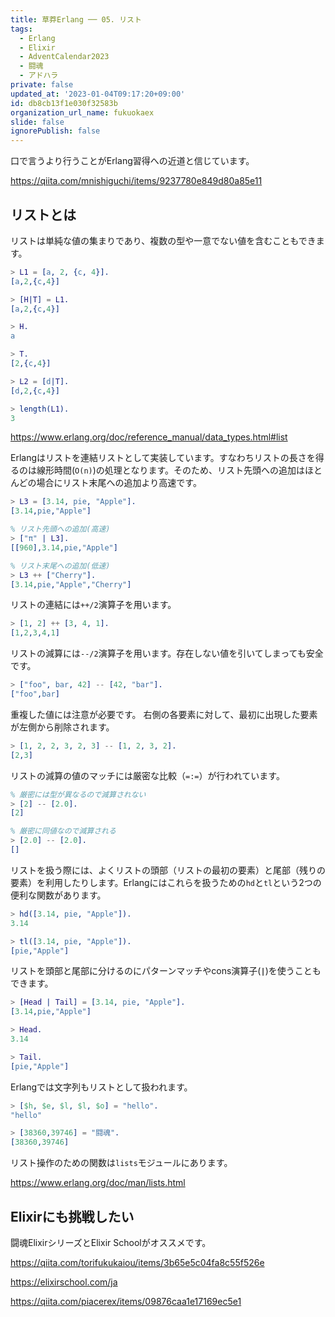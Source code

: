```yaml
---
title: 草莽Erlang ── 05. リスト
tags:
  - Erlang
  - Elixir
  - AdventCalendar2023
  - 闘魂
  - アドハラ
private: false
updated_at: '2023-01-04T09:17:20+09:00'
id: db8cb13f1e030f32583b
organization_url_name: fukuokaex
slide: false
ignorePublish: false
---
```

口で言うより行うことがErlang習得への近道と信じています。

https://qiita.com/mnishiguchi/items/9237780e849d80a85e11

## リストとは

リストは単純な値の集まりであり、複数の型や一意でない値を含むこともできます。

```erlang
> L1 = [a, 2, {c, 4}].
[a,2,{c,4}]

> [H|T] = L1.
[a,2,{c,4}]

> H.
a

> T.
[2,{c,4}]

> L2 = [d|T].
[d,2,{c,4}]

> length(L1).
3
```

https://www.erlang.org/doc/reference_manual/data_types.html#list

Erlangはリストを連結リストとして実装しています。すなわちリストの長さを得るのは線形時間(`O(n)`)の処理となります。そのため、リスト先頭への追加はほとんどの場合にリスト末尾への追加より高速です。

```erlang
> L3 = [3.14, pie, "Apple"].
[3.14,pie,"Apple"]

% リスト先頭への追加(高速)
> ["π" | L3].
[[960],3.14,pie,"Apple"]

% リスト末尾への追加(低速)
> L3 ++ ["Cherry"].
[3.14,pie,"Apple","Cherry"]
```

リストの連結には`++/2`演算子を用います。

```erlang
> [1, 2] ++ [3, 4, 1].
[1,2,3,4,1]
```

リストの減算には`--/2`演算子を用います。存在しない値を引いてしまっても安全です。

```erlang
> ["foo", bar, 42] -- [42, "bar"].
["foo",bar]
```

重複した値には注意が必要です。 右側の各要素に対して、最初に出現した要素が左側から削除されます。

```erlang
> [1, 2, 2, 3, 2, 3] -- [1, 2, 3, 2].
[2,3]
```

リストの減算の値のマッチには厳密な比較（`=:=`）が行われています。

```erlang
% 厳密には型が異なるので減算されない
> [2] -- [2.0].
[2]

% 厳密に同値なので減算される
> [2.0] -- [2.0].
[]
```

リストを扱う際には、よくリストの頭部（リストの最初の要素）と尾部（残りの要素）を利用したりします。Erlangにはこれらを扱うための`hd`と`tl`という2つの便利な関数があります。

```erlang
> hd([3.14, pie, "Apple"]).
3.14

> tl([3.14, pie, "Apple"]).
[pie,"Apple"]
```

リストを頭部と尾部に分けるのにパターンマッチやcons演算子(**`|`**)を使うこともできます。

```erlang
> [Head | Tail] = [3.14, pie, "Apple"].
[3.14,pie,"Apple"]

> Head.
3.14

> Tail.
[pie,"Apple"]
```

Erlangでは文字列もリストとして扱われます。

```erlang
> [$h, $e, $l, $l, $o] = "hello".
"hello"

> [38360,39746] = "闘魂".
[38360,39746]
```


リスト操作のための関数は`lists`モジュールにあります。

https://www.erlang.org/doc/man/lists.html

## Elixirにも挑戦したい

闘魂ElixirシリーズとElixir Schoolがオススメです。

https://qiita.com/torifukukaiou/items/3b65e5c04fa8c55f526e

https://elixirschool.com/ja

https://qiita.com/piacerex/items/09876caa1e17169ec5e1
